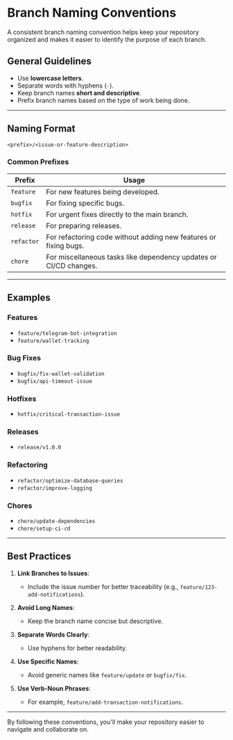 # Branch Naming Conventions

A consistent branch naming convention helps keep your repository organized and makes it easier to identify the purpose of each branch.

## General Guidelines

- Use **lowercase letters**.
- Separate words with hyphens (`-`).
- Keep branch names **short and descriptive**.
- Prefix branch names based on the type of work being done.

---

## Naming Format

`<prefix>/<issue-or-feature-description>`

### Common Prefixes

| Prefix         | Usage                                                                 |
|----------------|-----------------------------------------------------------------------|
| `feature`      | For new features being developed.                                     |
| `bugfix`       | For fixing specific bugs.                                             |
| `hotfix`       | For urgent fixes directly to the main branch.                         |
| `release`      | For preparing releases.                                               |
| `refactor`     | For refactoring code without adding new features or fixing bugs.      |
| `chore`        | For miscellaneous tasks like dependency updates or CI/CD changes.     |

---

## Examples

### Features
- `feature/telegram-bot-integration`
- `feature/wallet-tracking`

### Bug Fixes
- `bugfix/fix-wallet-validation`
- `bugfix/api-timeout-issue`

### Hotfixes
- `hotfix/critical-transaction-issue`

### Releases
- `release/v1.0.0`

### Refactoring
- `refactor/optimize-database-queries`
- `refactor/improve-logging`

### Chores
- `chore/update-dependencies`
- `chore/setup-ci-cd`

---

## Best Practices

1. **Link Branches to Issues**:
   - Include the issue number for better traceability (e.g., `feature/123-add-notifications`).

2. **Avoid Long Names**:
   - Keep the branch name concise but descriptive.

3. **Separate Words Clearly**:
   - Use hyphens for better readability.

4. **Use Specific Names**:
   - Avoid generic names like `feature/update` or `bugfix/fix`.

5. **Use Verb-Noun Phrases**:
   - For example, `feature/add-transaction-notifications`.

---

By following these conventions, you'll make your repository easier to navigate and collaborate on.
